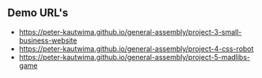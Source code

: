 ## Demo URL's
- https://peter-kautwima.github.io/general-assembly/project-3-small-business-website
- https://peter-kautwima.github.io/general-assembly/project-4-css-robot
- https://peter-kautwima.github.io/general-assembly/project-5-madlibs-game

